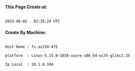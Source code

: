 
   
#### This Page Create at:

```bash

2023-06-02 - 02:35:24 UTC

```

#### Create By Machine:

```bash

Host Name : fv-az210-475

platform  : Linux-5.15.0-1038-azure-x86_64-with-glibc2.35

Ip Local  : 10.1.0.104

```

